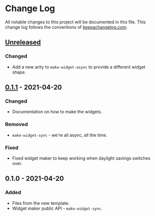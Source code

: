 # Change Log
All notable changes to this project will be documented in this file. This change log follows the conventions of [keepachangelog.com](http://keepachangelog.com/).

## [Unreleased]
### Changed
- Add a new arity to `make-widget-async` to provide a different widget shape.

## [0.1.1] - 2021-04-20
### Changed
- Documentation on how to make the widgets.

### Removed
- `make-widget-sync` - we're all async, all the time.

### Fixed
- Fixed widget maker to keep working when daylight savings switches over.

## 0.1.0 - 2021-04-20
### Added
- Files from the new template.
- Widget maker public API - `make-widget-sync`.

[Unreleased]: https://github.com/your-name/pong-service/compare/0.1.1...HEAD
[0.1.1]: https://github.com/your-name/pong-service/compare/0.1.0...0.1.1
